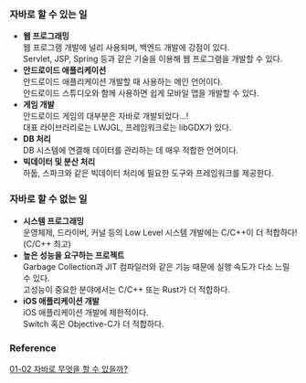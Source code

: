 ### 자바로 할 수 있는 일
- **웹 프로그래밍**<br>
  웹 프로그램 개발에 널리 사용되며, 백엔드 개발에 강점이 있다.<br>
  Servlet, JSP, Spring 등과 같은 기술을 이용해 웹 프로그램을 개발할 수 있다.<br>
- **안드로이드 애플리케이션**<br>
  안드로이드 애플리케이션 개발할 때 사용하는 메인 언어이다.<br>
  안드로이드 스튜디오와 함께 사용하면 쉽게 모바일 앱을 개발할 수 있다.<br>
- **게임 개발**<br>
  안드로이드 게임의 대부분은 자바로 개발되었다...!<br>
  대표 라이브러리로는 LWJGL, 프레임워크로는 libGDX가 있다.<br>
- **DB 처리**<br>
  DB 시스템에 연결해 데이터를 관리하는 데 매우 적합한 언어이다.<br>
- **빅데이터 및 분산 처리**<br>
  하둡, 스파크와 같은 빅데이터 처리에 필요한 도구와 프레임워크를 제공한다.<br>

### 자바로 할 수 없는 일
- **시스템 프로그래밍**<br>
  운영체제, 드라이버, 커널 등의 Low Level 시스템 개발에는 C/C++이 더 적합하다! (C/C++ 최고)<br>
- **높은 성능을 요구하는 프로젝트**<br>
  Garbage Collection과 JIT 컴파일러와 같은 기능 때문에 실행 속도가 다소 느릴 수 있다.<br>
  고성능이 중요한 분야에서는 C/C++ 또는 Rust가 더 적합하다.<br>
- **iOS 애플리케이션 개발**<br>
  iOS 애플리케이션 개발에 제한적이다.<br>
  Switch 혹은 Objective-C가 더 적합하다.<br>


### Reference
[01-02 자바로 무엇을 할 수 있을까?](https://wikidocs.net/194811)<br>
